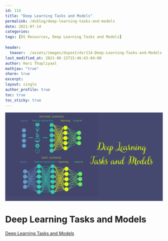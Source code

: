 ```yaml
---
id: 114    
title: "Deep Learning Tasks and Models"
permalink: /dsblog/deep-learning-tasks-and-models
date: 2021-07-14
categories:
tags: [DS Resources, Deep Learning Tasks and Models]

header:
  teaser:  /assets/images/dspost/dsr114-Deep-Learning-Tasks-and-Models.jpg
last_modified_at: 2021-06-15T15:46:43-04:00
author: Hari Thapliyaal   
mathjax: "true"
share: true
excerpt:   
layout: single   
author_profile: true   
toc: true   
toc_sticky: true
---
```


![Deep Learning Tasks and Models](/assets/images/dspost/dsr114-Deep-Learning-Tasks-and-Models.jpg)   
   
# Deep Learning Tasks and Models   
   
[Deep Learning Tasks and Models](https://docs.google.com/spreadsheets/d/e/2PACX-1vRDBsF3sb-PGIRuoBcPFPvpdF6lujUFDLU3BsaX6hh1Al_4998Xabn7zWsbQ42_kym-NRXsUGIM_iNd/pubhtml?gid=2145183598&single=true)
